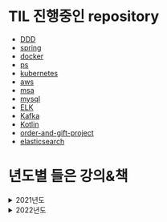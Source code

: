 # TIL 진행중인 repository
- [DDD](./til-by-topic/ddd)
- [spring](https://github.com/sinkyoungdeok/spring)
- [docker](./til-by-topic/docker/README.md)
- [ps](https://github.com/sinkyoungdeok/ps)
- [kubernetes](https://github.com/sinkyoungdeok/kubernetes)
- [aws](./til-by-topic/aws)
- [msa](https://github.com/sinkyoungdeok/msa)
- [mysql](https://github.com/sinkyoungdeok/mysql)
- [ELK](https://github.com/sinkyoungdeok/ELK)
- [Kafka](https://github.com/sinkyoungdeok/kafka)
- [Kotlin](./til-by-topic/kotlin)
- [order-and-gift-project](https://github.com/sinkyoungdeok/order-and-gift-project)
- [elasticsearch](./til-by-topic/elasticsearch/)

# 년도별 들은 강의&책

<details><summary>2021년도</summary>

## 2021년도
1. 강의) 모든 개발자를 위한 HTTP 웹 기본 지식 / 김영한 강사님 (2021.6.25 ~ 2021.6.27) 
2. 강의) 스프링 핵심 원리 - 기본편 / 김영한 강사님 (2021.6.28 ~ 2021.7.5)
3. 강의) 스프링 MVC 1편 - 백엔드 웹 개발 핵심 기술 / 김영한 강사님 (2021.7.6 ~ 2021.7.27)
4. 강의) 자바 ORM 표준 JPA 프로그래밍 - 기본편 / 김영한 강사님 (2021.7.28 ~ 2021.9.13)
5. 강의) 초보를 위한 도커 안내서 / subicura 강사님 (2021.8.22 ~ 2021.8.30)
6. 강의) 실전! 스프링 부트와 JPA 활용1 - 웹 애플리케이션 개발 / 김영한 강사님 (2021.9.13 ~ 2021.9.19)
7. 강의) 실전! 스프링 부트와 JPA 활용2 - API 개발과 성능 최적화 / 김영한 강사님 (2021.9.19 ~ 2021.9.21)
8. 강의) 실전! 스프링 데이터 JPA / 김영한 강사님 (2021.9.21 ~ 2021.9.22)
9. 강의) 실전! Querydsl / 김영한 강사님 (2021.9.22 ~ 2021.9.26)
10. 책) DDD-START / 책 (2021.9.16 ~ 2021.10.18)
11. 강의) aws 강의실 / 유튜브 (2021.10.6 ~ 2021.11.16)
12. 강의) 생활코딩 - Route53 / 생활코딩 유튜브 (2021.11.17 ~ 2021.11.17)
13. 강의) 스프링 핵심 원리 - 고급편 / 김영한 강사님 (2021.11.1 ~ 2021.11.18)
14. 강의) ELK 스택 으로 데이터 분석 / 허민석 강사님 (2021.11.19 ~ 2021.11.28)
15. 강의) 아파치 카프카 for beginners / 데브원영 강사님 (2021.11.29 ~ 2021.12.6)
16. 강의) Spring Boot JWT Tutorial / 정은구 강사님 (2021.12.2 ~ 2021.12.2)
17. 강의) The Red : 비즈니스 성공을 위한 Java/Spring 기반 서비스 개발과 MSA 구축 / 이희창 강사님 (2021.12.4 ~ 2021.2021.12.8)
18. 강의) 새차원의 코틀린 / 새차원 강사님 (2021.12.16 ~ 2021.12.19)
19. 강의) Kotlin으로 개발하는 Spring Boot Web MVC / 예상국 강사님 (2021.12.20 ~ 2021.12.23)
20. 강의) 새차원의 코루틴 / 새차원 강사님 (2021.12.20 ~ 2021.12.26)
21. 책) 코틀린 마이크로서비스 개발 / 책 (2021.12.29 ~ 2021.1.2)

</details>

<details><summary>2022년도</summary>

## 2022년도
1. 책) RxJava 리액티브 프로그래밍 / 책 (2022.1.2 ~ 2022.1.8)
2. 책) 스프링 인 액션 / 책 (2022.1.9 ~ 2022.1.19)
3. 책) 클라우드 네이티브를 위한 쿠버네티스 실전 프로젝트 / 책 (2022.2.2 ~ )
4. 강의) 자바 플레이그라운드 with TDD, 클린코드 / 강의 (2022.2.3 ~ 2022.2.9)
5. 강의) 스프링 MVC 2편 - 백엔드 웹 개발 활용 기술 / 강의 (2022.2.9 ~ 2022.2.16)
6. 강의) CTO's Tech Talk 2022 컨퍼런스 / 강의 (2022.2.20 ~ 2022.2.20)
7. 강의) 아파치 카프카 for beginners / 데브원영 강사님 - 복습 2회독째 (2022.3.11 ~ 2022.3.11)
8. 강의) 새차원의 코틀린 / 새차원 강사님 - 복습 2회독째 (2022.3.12 ~ 2022.3.12) 
9. 책) 도메인 주도 설계란 무엇인가 / 책 (2022.3.5 ~ 2022.5.17)

</details>